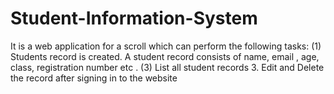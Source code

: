# Student-Information-System
It is a web application for a scroll which can perform the following tasks: (1) Students record is created. A student record consists of name, email , age, class, registration number etc . (3) List all student records 3. Edit and Delete the record after signing in to the website
